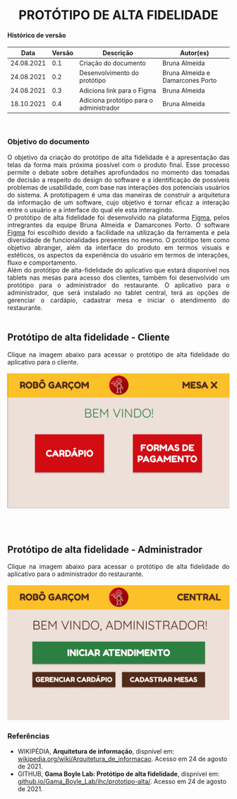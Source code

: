 # <center> PROTÓTIPO DE ALTA FIDELIDADE

#### Histórico de versão<br>

|    Data    | Versão | Descrição | Autor(es)|
| ---------- | ------ | --------- | -------- |
| 24.08.2021 |   0.1  |Criação do documento|Bruna Almeida|
| 24.08.2021 |   0.2  |Desenvolvimento do protótipo|Bruna Almeida e Damarcones Porto|
| 24.08.2021 |   0.3  |Adiciona link para o Figma|Bruna Almeida|
| 18.10.2021 |   0.4  |Adiciona protótipo para o administrador|Bruna Almeida|
<br>

### Objetivo do documento

<div align="justify">
O objetivo da criação do protótipo de alta fidelidade é a apresentação das telas da forma mais próxima possível com o produto final. Esse processo permite o debate sobre detalhes aprofundados no momento das tomadas de decisão a respeito do design do software e a identificação de possíveis problemas de usabilidade, com base nas interações dos potenciais usuários do sistema. A prototipagem é uma das maneiras de construir a arquitetura da informação de um software, cujo objetivo é tornar eficaz a interação entre o usuário e a interface do qual ele esta interagindo. 
<br>
O protótipo de alta fidelidade foi desenvolvido na plataforma <a href="https://www.figma.com/">Figma</a>, pelos intregrantes da equipe Bruna Almeida e Damarcones Porto. O software <a href="https://www.figma.com/">Figma</a> foi escolhido devido a facilidade na utilização da ferramenta e pela diversidade de funcionalidades presentes no mesmo. O protótipo tem como objetivo abranger, além da interface do produto em termos visuais e estéticos, os aspectos da experiência do usuário em termos de interações, fluxo e comportamento.
<br>
Além do protótipo de alta-fidelidade do aplicativo que estará disponível nos tablets nas mesas para acesso dos clientes, também foi desenvolvido um protótipo para o administrador do restaurante. O aplicativo para o administrador, que será instalado no tablet central, terá as opções de gerenciar o cardápio, cadastrar mesa e iniciar o atendimento do restaurante.
<br><br></div>

## Protótipo de alta fidelidade - Cliente

<div align="justify">Clique na imagem abaixo para acessar o protótipo de alta fidelidade do aplicativo para o cliente.<br><br></div>

<!-- [![](../imagens/prototipo-alta.png)=400x](https://www.figma.com/proto/Jvr7amlb2WSsB8yJstr53r/PI2-Prot%C3%B3tipo_alta_fidelidade?node-id=12%3A3&scaling=min-zoom&page-id=0%3A1&starting-point-node-id=12%3A3) -->

<a href="https://www.figma.com/proto/Jvr7amlb2WSsB8yJstr53r/PI2-Prot%C3%B3tipo_alta_fidelidade?node-id=12%3A3&scaling=min-zoom&page-id=0%3A1&starting-point-node-id=12%3A3">
  <img src="../../imagens/prototipo-alta.png" width="820"/>
</a>

</br></br>

## Protótipo de alta fidelidade - Administrador

<div align="justify">Clique na imagem abaixo para acessar o protótipo de alta fidelidade do aplicativo para o administrador do restaurante.<br><br></div>

<!-- [![](../imagens/prot_alta_admin.png)=400x](https://www.figma.com/proto/OYctKCug2AAAbLv7A4nnhR/Untitled?node-id=5%3A2&starting-point-node-id=5%3A2) -->

<a href="https://www.figma.com/proto/OYctKCug2AAAbLv7A4nnhR/Untitled?node-id=5%3A2&starting-point-node-id=5%3A2">
  <img src="../../imagens/prot_alta_admin.png" width="820"/>
</a> 

</br>

### Referências

- WIKIPÉDIA, <b>Arquitetura de informação</b>, dispnível em: <a href="https://pt.wikipedia.org/wiki/Arquitetura_de_informa%C3%A7%C3%A3o#Objetivo_da_Arquitetura_da_Informa%C3%A7%C3%A3o">wikipedia.org/wiki/Arquitetura_de_informacao</a>. Acesso em 24 de agosto de 2021.
- GITHUB, <b>Gama Boyle Lab: Protótipo de alta fidelidade</b>, dispnível em: <a href="https://damarcones.github.io/Gama_Boyle_Lab/ihc/prototipo-alta/">github.io/Gama_Boyle_Lab/ihc/prototipo-alta/</a>. Acesso em 24 de agosto de 2021.